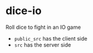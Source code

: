 # dice-io
Roll dice to fight in an IO game


- `public_src` has the client side
- `src` has the server side


